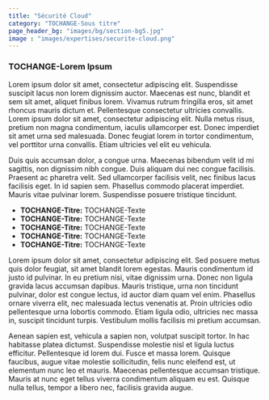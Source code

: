 ```yaml
---
title: "Sécurité Cloud"
category: "TOCHANGE-Sous titre"
page_header_bg: "images/bg/section-bg5.jpg"
image : "images/expertises/securite-cloud.png"
---
```



### TOCHANGE-Lorem Ipsum

Lorem ipsum dolor sit amet, consectetur adipiscing elit. Suspendisse suscipit lacus non lorem dignissim auctor. Maecenas est nunc, blandit et sem sit amet, aliquet finibus lorem. Vivamus rutrum fringilla eros, sit amet rhoncus mauris dictum et. Pellentesque consectetur ultricies convallis. Lorem ipsum dolor sit amet, consectetur adipiscing elit. Nulla metus risus, pretium non magna condimentum, iaculis ullamcorper est. Donec imperdiet sit amet urna sed malesuada. Donec feugiat lorem in tortor condimentum, vel porttitor urna convallis. Etiam ultricies vel elit eu vehicula.

Duis quis accumsan dolor, a congue urna. Maecenas bibendum velit id mi sagittis, non dignissim nibh congue. Duis aliquam dui nec congue facilisis. Praesent ac pharetra velit. Sed ullamcorper facilisis velit, nec finibus lacus facilisis eget. In id sapien sem. Phasellus commodo placerat imperdiet. Mauris vitae pulvinar lorem. Suspendisse posuere tristique tincidunt.

- **TOCHANGE-Titre:** TOCHANGE-Texte
- **TOCHANGE-Titre:** TOCHANGE-Texte
- **TOCHANGE-Titre:** TOCHANGE-Texte
- **TOCHANGE-Titre:** TOCHANGE-Texte
- **TOCHANGE-Titre:** TOCHANGE-Texte

Lorem ipsum dolor sit amet, consectetur adipiscing elit. Sed posuere metus quis dolor feugiat, sit amet blandit lorem egestas. Mauris condimentum id justo id pulvinar. In eu pretium nisi, vitae dignissim urna. Donec non ligula gravida lacus accumsan dapibus. Mauris tristique, urna non tincidunt pulvinar, dolor est congue lectus, id auctor diam quam vel enim. Phasellus ornare viverra elit, nec malesuada lectus venenatis at. Proin ultricies odio pellentesque urna lobortis commodo. Etiam ligula odio, ultricies nec massa in, suscipit tincidunt turpis. Vestibulum mollis facilisis mi pretium accumsan.

Aenean sapien est, vehicula a sapien non, volutpat suscipit tortor. In hac habitasse platea dictumst. Suspendisse molestie nisl et ligula luctus efficitur. Pellentesque id lorem dui. Fusce et massa lorem. Quisque faucibus, augue vitae molestie sollicitudin, felis nunc eleifend est, ut elementum nunc leo et mauris. Maecenas pellentesque accumsan tristique. Mauris at nunc eget tellus viverra condimentum aliquam eu est. Quisque nulla tellus, tempor a libero nec, facilisis gravida augue.

